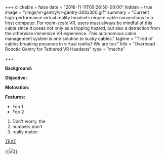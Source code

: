 +++
clickable = false
date = "2016-11-11T09:26:50-08:00"
hidden = true
image = "/imgs/vr-gantry/vr-gantry-300x300.gif"
summary = "Current high-performance virtual reality headsets require cable connections to a host computer. For room-scale VR, users must always be mindful of this cable since it poses not only as a tripping hazard, but also a detraction from the otherwise immersive VR experience. This autonomous cable management system is one solution to sucky cables."
tagline = "Tired of cables breaking presence in virtual reality? We are too."
title = "Overhead Robotic Gantry for Tethered VR Headsets"
type = "mecha"

+++

__Background:__

__Objective:__

__Motivation:__

__Features:__

+ Foo 1
+ Foo 2

1. Don't worry, the
3. numbers don't 
4. really matter

[TEXT](HYPERLINK)

{{<img caption="TEXT"
src="/imgs/SOURCE" >}}